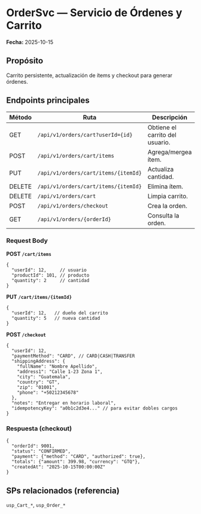# OrderSvc — Servicio de Órdenes y Carrito
**Fecha:** 2025-10-15

## Propósito
Carrito persistente, actualización de ítems y checkout para generar órdenes.

## Endpoints principales
| Método | Ruta | Descripción |
|---|---|---|
| GET    | `/api/v1/orders/cart?userId={id}` | Obtiene el carrito del usuario. |
| POST   | `/api/v1/orders/cart/items` | Agrega/mergea ítem. |
| PUT    | `/api/v1/orders/cart/items/{itemId}` | Actualiza cantidad. |
| DELETE | `/api/v1/orders/cart/items/{itemId}` | Elimina ítem. |
| DELETE | `/api/v1/orders/cart` | Limpia carrito. |
| POST   | `/api/v1/orders/checkout` | Crea la orden. |
| GET    | `/api/v1/orders/{orderId}` | Consulta la orden. |

### Request Body
**POST `/cart/items`**
```jsonc
{
  "userId": 12,     // usuario
  "productId": 101, // producto
  "quantity": 2     // cantidad
}
```

**PUT `/cart/items/{itemId}`**
```jsonc
{
  "userId": 12,   // dueño del carrito
  "quantity": 5   // nueva cantidad
}
```

**POST `/checkout`**
```jsonc
{
  "userId": 12,
  "paymentMethod": "CARD", // CARD|CASH|TRANSFER
  "shippingAddress": {
    "fullName": "Nombre Apellido",
    "address1": "Calle 1-23 Zona 1",
    "city": "Guatemala",
    "country": "GT",
    "zip": "01001",
    "phone": "+50212345678"
  },
  "notes": "Entregar en horario laboral",
  "idempotencyKey": "a0b1c2d3e4..." // para evitar dobles cargos
}
```

### Respuesta (checkout)
```jsonc
{
  "orderId": 9001,
  "status": "CONFIRMED",
  "payment": {"method": "CARD", "authorized": true},
  "totals": {"amount": 399.98, "currency": "GTQ"},
  "createdAt": "2025-10-15T00:00:00Z"
}
```

## SPs relacionados (referencia)
`usp_Cart_*`, `usp_Order_*`
